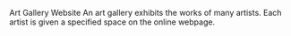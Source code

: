 Art Gallery Website
An art gallery exhibits the works of many artists. Each artist is given a specified space on the online webpage.
